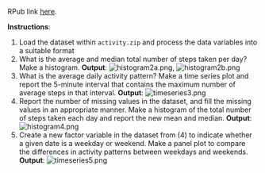 RPub link [here](http://rpubs.com/shngli/92718).

**Instructions**:

1. Load the dataset within `activity.zip` and process the data variables into a suitable format
2. What is the average and median total number of steps taken per day? Make a histogram. **Output**: ![histogram2a.png](https://github.com/shngli/Data-Analysis-R/blob/master/Daily%20activity%20monitoring/histogram2a.png), ![histogram2b.png](https://github.com/shngli/Data-Analysis-R/blob/master/Daily%20activity%20monitoring/histogram2b.png)
3. What is the average daily activity pattern? Make a time series plot and report the 5-minute interval that contains the maximum number of average steps in that interval. **Output**: ![timeseries3.png](https://github.com/shngli/Data-Analysis-R/blob/master/Daily%20activity%20monitoring/timeseries3.png)
4. Report the number of missing values in the dataset, and fill the missing values in an appropriate manner. Make a histogram of the total number of steps taken each day and report the new mean and median. **Output**: ![histogram4.png](https://github.com/shngli/Data-Analysis-R/blob/master/Daily%20activity%20monitoring/histogram4.png)
5. Create a new factor variable in the dataset from (4) to indicate whether a given date is a weekday or weekend. Make a panel plot to compare the differences in activity patterns between weekdays and weekends. **Output**: ![timeseries5.png](https://github.com/shngli/Data-Analysis-R/blob/master/Daily%20activity%20monitoring/timeseries5.png)
